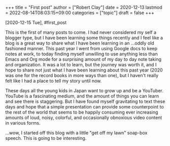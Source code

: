 +++
title = "First post"
author = ["Robert Clay"]
date = 2020-12-13
lastmod = 2022-08-14T08:03:15+09:00
categories = ["topic"]
draft = false
+++

<span class="timestamp-wrapper"><span class="timestamp">[2020-12-15 Tue]</span></span>, #first_post

This is the first of many posts to come. I had never considered my self a
blogger type, but I have been learning some things recently and I feel like a
blog is a great way to share what I have been learning in an ...oddly
old fashioned manner. This past year I went from using Google docs to keep
notes at work, to today finding myself unwilling to use anything less than
Emacs and Org mode for a surprising amount of my day to day note taking and
organization. It was a lot to learn, but the journey was worth it, and I hope
to share not just what I have been learning about this past year (2020 was
one for the record books in more ways than one), but I haven't really felt
like I had a place to tell my story until now.

These days all the young kids in Japan want to grow up and be a YouTuber.
YouTube is a fascinating medium, and the amount of things you can learn and
see there is staggering. But I have found myself gravitating to text these
days and hope that a simple presentation can provide some counterpoint to the
rest of the world that seems to be happily consuming ever increasing amounts
of loud, noisy, colorful, and occasionally obnoxious video content in various
forms.

...wow, I started off this blog with a little "get off my lawn" soap-box
speech. This is going to be interesting.